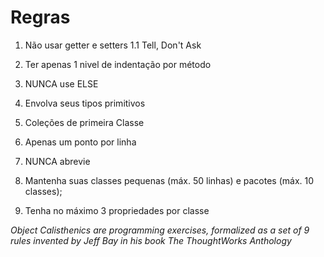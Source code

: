 # Regras

1. Não usar getter e setters
   1.1 Tell, Don't Ask

2. Ter apenas 1 nivel de indentação por método

3. NUNCA use ELSE

4. Envolva seus tipos primitivos

5. Coleções de primeira Classe

6. Apenas um ponto por linha

7. NUNCA abrevie

8. Mantenha suas classes pequenas (máx. 50 linhas) e pacotes (máx. 10 classes);

9. Tenha no máximo 3 propriedades por classe

_Object Calisthenics are programming exercises, formalized as a set of 9 rules invented by Jeff Bay in his book The ThoughtWorks Anthology_

